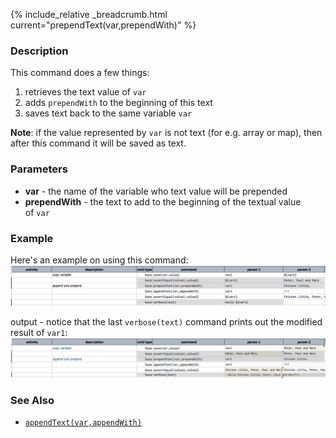 {% include_relative _breadcrumb.html current="prependText(var,prependWith)" %}


### Description
This command does a few things:
1.  retrieves the text value of `var`
2.  adds `prependWith` to the beginning of this text
3.  saves text back to the same variable `var `

**Note**: if the value represented by `var` is not text (for e.g. array or map), then after this command it will be 
saved as text.


### Parameters
- **var** \- the name of the variable who text value will be prepended
- **prependWith** \- the text to add to the beginning of the textual value of `var`


### Example
Here's an example on using this command:
![script](image/prependText_01.png)

output - notice that the last `verbose(text)` command prints out the modified result of `var1`:
![output](image/prependText_02.png)


### See Also
- [`appendText(var,appendWith)`](appendText(var,appendWith).html)
